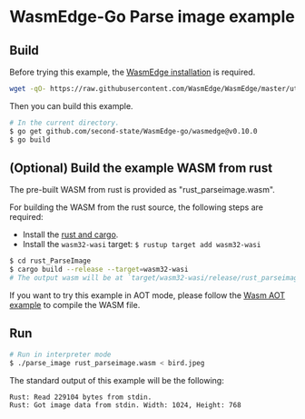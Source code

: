 # WasmEdge-Go Parse image example

## Build

Before trying this example, the [WasmEdge installation](https://wasmedge.org/book/en/start/install.html) is required.

```bash
wget -qO- https://raw.githubusercontent.com/WasmEdge/WasmEdge/master/utils/install.sh | bash -s -- -v 0.10.0
```

Then you can build this example.

```bash
# In the current directory.
$ go get github.com/second-state/WasmEdge-go/wasmedge@v0.10.0
$ go build
```

## (Optional) Build the example WASM from rust

The pre-built WASM from rust is provided as "rust_parseimage.wasm".

For building the WASM from the rust source, the following steps are required:

* Install the [rust and cargo](https://www.rust-lang.org/tools/install).
* Install the `wasm32-wasi` target: `$ rustup target add wasm32-wasi`

```bash
$ cd rust_ParseImage
$ cargo build --release --target=wasm32-wasi
# The output wasm will be at `target/wasm32-wasi/release/rust_parseimage.wasm`.
```

If you want to try this example in AOT mode, please follow the [Wasm AOT example](https://github.com/second-state/WasmEdge-go-examples/tree/master/go_WasmAOT) to compile the WASM file.

## Run

```bash
# Run in interpreter mode
$ ./parse_image rust_parseimage.wasm < bird.jpeg
```

The standard output of this example will be the following:

```bash
Rust: Read 229104 bytes from stdin.
Rust: Got image data from stdin. Width: 1024, Height: 768
```
